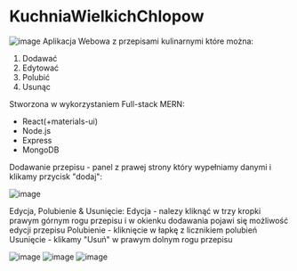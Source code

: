 # KuchniaWielkichChlopow
![image](https://user-images.githubusercontent.com/39875865/152642037-a7683bdb-f030-4459-a2c8-798bd5b23679.png)
Aplikacja Webowa z przepisami kulinarnymi które można:
1. Dodawać
2. Edytować
3. Polubić
4. Usunąc

Stworzona w wykorzystaniem Full-stack MERN:
- React(+materials-ui)
- Node.js 
- Express 
- MongoDB

Dodawanie przepisu - panel z prawej strony który wypełniamy danymi i klikamy przycisk "dodaj":

![image](https://user-images.githubusercontent.com/39875865/152641962-d121c3c8-1c84-415b-8bfb-0aaf3c44458b.png)

Edycja, Polubienie & Usunięcie:
Edycja - nalezy kliknąć w trzy kropki prawym górnym rogu przepisu i w okienku dodawania pojawi się możliwość edycji przepisu 
Polubienie - kliknięcie w łapkę z licznikiem polubień
Usunięcie - klikamy "Usuń" w prawym dolnym rogu przepisu 

![image](https://user-images.githubusercontent.com/39875865/152642166-3cdb15c2-0805-4cf8-bf60-ce3300bad6c8.png)
![image](https://user-images.githubusercontent.com/39875865/152641972-388e366c-e381-474a-8f69-6dac3431d480.png)
![image](https://user-images.githubusercontent.com/39875865/152641997-28a5bab5-c314-435a-bde4-15e0085c59c1.png)




